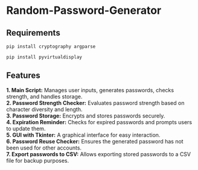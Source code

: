 # Random-Password-Generator

## Requirements

```
pip install cryptography argparse
```

```
pip install pyvirtualdisplay
```

## Features

**1. Main Script:** Manages user inputs, generates passwords, checks strength, and handles storage.\
**2. Password Strength Checker:** Evaluates password strength based on character diversity and length.\
**3. Password Storage:** Encrypts and stores passwords securely.\
**4. Expiration Reminder:** Checks for expired passwords and prompts users to update them.\
**5. GUI with Tkinter:** A graphical interface for easy interaction.\
**6. Password Reuse Checker:** Ensures the generated password has not been used for other accounts.\
**7. Export passwords to CSV:** Allows exporting stored passwords to a CSV file for backup purposes.
